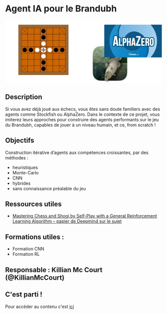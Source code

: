 # Agent IA pour le Brandubh

![](https://github.com/Automatants/Projet/blob/main/image_brandubh.png)

## Description 
Si vous avez déjà joué aux échecs, vous êtes sans doute familiers avec des agents comme Stockfish ou AlphaZero. Dans le contexte de ce projet, vous imiterez leurs approches pour construire des agents performants sur le jeu du Brandubh, capables de jouer à un niveau humain, et ce, from scratch !

## Objectifs 
Construction itérative d’agents aux compétences croissantes, par des méthodes :
- heuristiques
- Monte-Carlo
- CNN
- hybrides
- sans connaissance préalable du jeu

## Ressources utiles 
- [Mastering Chess and Shogi by Self-Play with a General Reinforcement Learning Algorithm – papier de Deepmind sur le sujet](/https://arxiv.org/pdf/1712.01815.pdf)

## Formations utiles :
- Formation CNN
- Formation RL

## Responsable : Killian Mc Court (@KillianMcCourt)

## C'est parti !
Pour accéder au contenu c'est [ici](https://drive.google.com/drive/folders/1wfa-cFM7l4chhzuHglVLPH2aBFEStYE3?usp=drive_link)
